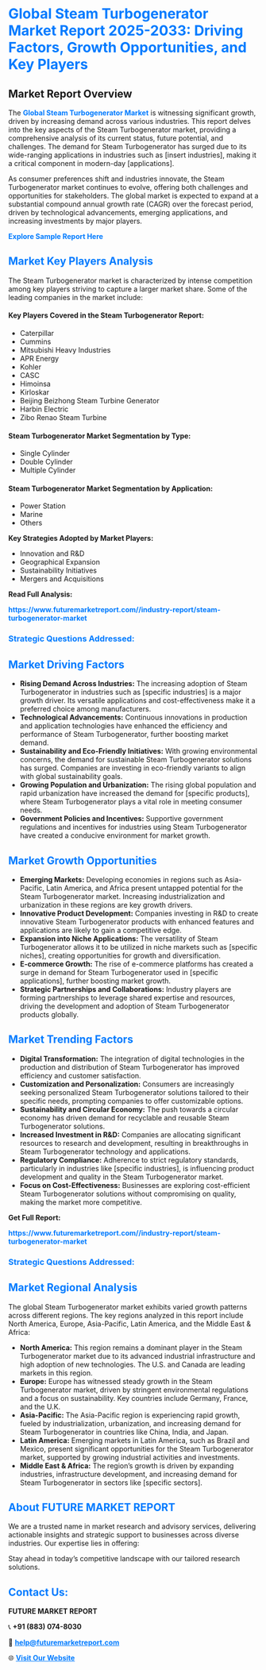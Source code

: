 <h1 style="color: #007BFF;">Global Steam Turbogenerator Market Report 2025-2033: Driving Factors, Growth Opportunities, and Key Players</h1>

<section id="overview">
<h2>Market Report Overview</h2>
<p>The <a href="https://www.futuremarketreport.com//industry-report/steam-turbogenerator-market" style="color: #007BFF; text-decoration: none;"><strong>Global Steam Turbogenerator Market</strong></a> is witnessing significant growth, driven by increasing demand across various industries. This report delves into the key aspects of the Steam Turbogenerator market, providing a comprehensive analysis of its current status, future potential, and challenges. The demand for Steam Turbogenerator has surged due to its wide-ranging applications in industries such as [insert industries], making it a critical component in modern-day [applications].</p>
<p>As consumer preferences shift and industries innovate, the Steam Turbogenerator market continues to evolve, offering both challenges and opportunities for stakeholders. The global market is expected to expand at a substantial compound annual growth rate (CAGR) over the forecast period, driven by technological advancements, emerging applications, and increasing investments by major players.</p>
</section>

<section id="overview">
<p><a href="https://www.futuremarketreport.com//request-sample/reportId=57665" style="color: #007BFF; text-decoration: none;"><strong>Explore Sample Report Here</strong></a></p>
</section>

<section id="key-players">
<h2 style="color: #007BFF;">Market Key Players Analysis</h2>
<p>The Steam Turbogenerator market is characterized by intense competition among key players striving to capture a larger market share. Some of the leading companies in the market include:</p>
<h4>Key Players Covered in the Steam Turbogenerator Report:</h4>
<ul><li>Caterpillar</li><li>Cummins</li><li>Mitsubishi Heavy Industries</li><li>APR Energy</li><li>Kohler</li><li>CASC</li><li>Himoinsa</li><li>Kirloskar</li><li>Beijing Beizhong Steam Turbine Generator</li><li>Harbin Electric</li><li>Zibo Renao Steam Turbine</li></ul>
<h4>Steam Turbogenerator Market Segmentation by Type:</h4>
<ul><li>Single Cylinder</li><li>Double Cylinder</li><li>Multiple Cylinder</li></ul>

<h4>Steam Turbogenerator Market Segmentation by Application:</h4>
<ul><li>Power Station</li><li>Marine</li><li>Others</li></ul>
<p><strong>Key Strategies Adopted by Market Players:</strong></p>
<ul>
<li>Innovation and R&D</li>
<li>Geographical Expansion</li>
<li>Sustainability Initiatives</li>
<li>Mergers and Acquisitions</li>
</ul>
</section>

<section>
<p><strong>Read Full Analysis: </strong></p><a href="https://www.futuremarketreport.com//industry-report/steam-turbogenerator-market" style="color: #007BFF; text-decoration: none;"><strong>https://www.futuremarketreport.com//industry-report/steam-turbogenerator-market</strong></a>
<h3 style="color: #007BFF;">Strategic Questions Addressed:</h3>
</section>

<section id="driving-factors">
<h2 style="color: #007BFF;">Market Driving Factors</h2>
<ul>
<li><strong>Rising Demand Across Industries:</strong> The increasing adoption of Steam Turbogenerator in industries such as [specific industries] is a major growth driver. Its versatile applications and cost-effectiveness make it a preferred choice among manufacturers.</li>
<li><strong>Technological Advancements:</strong> Continuous innovations in production and application technologies have enhanced the efficiency and performance of Steam Turbogenerator, further boosting market demand.</li>
<li><strong>Sustainability and Eco-Friendly Initiatives:</strong> With growing environmental concerns, the demand for sustainable Steam Turbogenerator solutions has surged. Companies are investing in eco-friendly variants to align with global sustainability goals.</li>
<li><strong>Growing Population and Urbanization:</strong> The rising global population and rapid urbanization have increased the demand for [specific products], where Steam Turbogenerator plays a vital role in meeting consumer needs.</li>
<li><strong>Government Policies and Incentives:</strong> Supportive government regulations and incentives for industries using Steam Turbogenerator have created a conducive environment for market growth.</li>
</ul>
</section>

<section id="growth-opportunities">
<h2 style="color: #007BFF;">Market Growth Opportunities</h2>
<ul>
<li><strong>Emerging Markets:</strong> Developing economies in regions such as Asia-Pacific, Latin America, and Africa present untapped potential for the Steam Turbogenerator market. Increasing industrialization and urbanization in these regions are key growth drivers.</li>
<li><strong>Innovative Product Development:</strong> Companies investing in R&D to create innovative Steam Turbogenerator products with enhanced features and applications are likely to gain a competitive edge.</li>
<li><strong>Expansion into Niche Applications:</strong> The versatility of Steam Turbogenerator allows it to be utilized in niche markets such as [specific niches], creating opportunities for growth and diversification.</li>
<li><strong>E-commerce Growth:</strong> The rise of e-commerce platforms has created a surge in demand for Steam Turbogenerator used in [specific applications], further boosting market growth.</li>
<li><strong>Strategic Partnerships and Collaborations:</strong> Industry players are forming partnerships to leverage shared expertise and resources, driving the development and adoption of Steam Turbogenerator products globally.</li>
</ul>
</section>

<section id="trending-factors">
<h2 style="color: #007BFF;">Market Trending Factors</h2>
<ul>
<li><strong>Digital Transformation:</strong> The integration of digital technologies in the production and distribution of Steam Turbogenerator has improved efficiency and customer satisfaction.</li>
<li><strong>Customization and Personalization:</strong> Consumers are increasingly seeking personalized Steam Turbogenerator solutions tailored to their specific needs, prompting companies to offer customizable options.</li>
<li><strong>Sustainability and Circular Economy:</strong> The push towards a circular economy has driven demand for recyclable and reusable Steam Turbogenerator solutions.</li>
<li><strong>Increased Investment in R&D:</strong> Companies are allocating significant resources to research and development, resulting in breakthroughs in Steam Turbogenerator technology and applications.</li>
<li><strong>Regulatory Compliance:</strong> Adherence to strict regulatory standards, particularly in industries like [specific industries], is influencing product development and quality in the Steam Turbogenerator market.</li>
<li><strong>Focus on Cost-Effectiveness:</strong> Businesses are exploring cost-efficient Steam Turbogenerator solutions without compromising on quality, making the market more competitive.</li>
</ul>
</section>

<section>
<p><strong>Get Full Report: </strong></p><a href="https://www.futuremarketreport.com//industry-report/steam-turbogenerator-market" style="color: #007BFF; text-decoration: none;"><strong>https://www.futuremarketreport.com//industry-report/steam-turbogenerator-market</strong></a>
<h3 style="color: #007BFF;">Strategic Questions Addressed:</h3>
</section>


<section id="regional-analysis">
<h2 style="color: #007BFF;">Market Regional Analysis</h2>
<p>The global Steam Turbogenerator market exhibits varied growth patterns across different regions. The key regions analyzed in this report include North America, Europe, Asia-Pacific, Latin America, and the Middle East & Africa:</p>
<ul>
<li><strong>North America:</strong> This region remains a dominant player in the Steam Turbogenerator market due to its advanced industrial infrastructure and high adoption of new technologies. The U.S. and Canada are leading markets in this region.</li>
<li><strong>Europe:</strong> Europe has witnessed steady growth in the Steam Turbogenerator market, driven by stringent environmental regulations and a focus on sustainability. Key countries include Germany, France, and the U.K.</li>
<li><strong>Asia-Pacific:</strong> The Asia-Pacific region is experiencing rapid growth, fueled by industrialization, urbanization, and increasing demand for Steam Turbogenerator in countries like China, India, and Japan.</li>
<li><strong>Latin America:</strong> Emerging markets in Latin America, such as Brazil and Mexico, present significant opportunities for the Steam Turbogenerator market, supported by growing industrial activities and investments.</li>
<li><strong>Middle East & Africa:</strong> The region’s growth is driven by expanding industries, infrastructure development, and increasing demand for Steam Turbogenerator in sectors like [specific sectors].</li>
</ul>
</section>

<footer>
<h2 style="color: #007BFF;">About FUTURE MARKET REPORT</h2>
<p>We are a trusted name in market research and advisory services, delivering actionable insights and strategic support to businesses across diverse industries. Our expertise lies in offering:</p>

<p>Stay ahead in today’s competitive landscape with our tailored research solutions.</p>

<h2 style="color: #007BFF;">Contact Us:</h2>
<p><strong>FUTURE MARKET REPORT</strong></p>
<p>📞 <strong>+91 (883) 074-8030</strong></p>
<p>📧 <strong><a href="mailto:help@futuremarketreport.com" style="color: #007BFF;">help@futuremarketreport.com</a></strong></p>
<p>🌐 <strong><a href="https://www.futuremarketreport.com/" style="color: #007BFF;">Visit Our Website</a></strong></p>
</footer>
